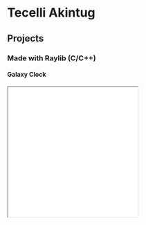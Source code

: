 ---
---

# Tecelli Akintug

## Projects

### Made with Raylib (C/C++)
#### Galaxy Clock
<iframe height="300" width="300" scrolling="no" src="GalaxyClock/Game.html" title="GalaxyClock"></iframe>